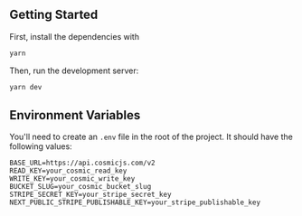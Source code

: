 ## Getting Started

First, install the dependencies with

```bash
yarn
```

Then, run the development server:

```bash
yarn dev
```

## Environment Variables

You'll need to create an `.env` file in the root of the project. It should have the following values:

```env
BASE_URL=https://api.cosmicjs.com/v2
READ_KEY=your_cosmic_read_key
WRITE_KEY=your_cosmic_write_key
BUCKET_SLUG=your_cosmic_bucket_slug
STRIPE_SECRET_KEY=your_stripe_secret_key
NEXT_PUBLIC_STRIPE_PUBLISHABLE_KEY=your_stripe_publishable_key
```
